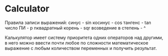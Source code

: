 # Calculator
Правила записи выражений:
синус - sin
косинус - cos
тангенс - tan
число ПИ - p
nквадратный корень - sqr
возведение в степень - ^

Калькулятор имеет систему приоритета одних операторов над другими, в него можно ввести почти любое по сложности математическое выражение с любым количеством переменных
и получить результат.
